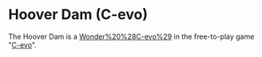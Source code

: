 # Hoover Dam (C-evo)

The Hoover Dam is a [Wonder%20%28C-evo%29](Wonder) in the free-to-play game "[C-evo](C-evo)".